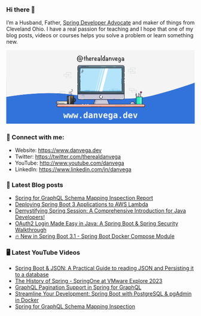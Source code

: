 ### Hi there 👋

I’m a Husband, Father, [Spring Developer Advocate](https://tanzu.vmware.com/developer/advocates/) and maker of things from Cleveland Ohio. I have a real passion for teaching and I hope that one of my blog posts, videos or courses helps you solve a problem or learn something new.

![Profile Header](./github_profile_header.png)

### 🤝 Connect with me:

- Website: https://www.danvega.dev
- Twitter: https://twitter.com/therealdanvega
- YouTube: http://www.youtube.com/danvega
- LinkedIn: https://www.linkedin.com/in/danvega

### 📝 Latest Blog posts

<!-- BLOG-POST-LIST:START -->
- [Spring for GraphQL Schema Mapping Inspection Report](https://www.danvega.dev/blog/2023/07/17/graphql-schema-mapping-inspection)
- [Deploying Spring Boot 3 Applications to AWS Lambda](https://www.danvega.dev/blog/2023/06/30/aws-lambda-spring-boot-3)
- [Demystifying Spring Session: A Comprehensive Introduction for Java Developers!](https://www.danvega.dev/blog/2023/05/03/spring-session-introduction)
- [OAuth2 Login Made Easy in Java: A Spring Boot &amp; Spring Security Walkthrough](https://www.danvega.dev/blog/2023/04/28/spring-security-oauth2-login)
- [🔥 New in Spring Boot 3.1 - Spring Boot Docker Compose Module](https://www.danvega.dev/blog/2023/04/26/spring-boot-docker-compose)
<!-- BLOG-POST-LIST:END -->

### 🖥 Latest YouTube Videos

<!-- YOUTUBE:START -->
- [Spring Boot &amp; JSON: A Practical Guide to reading JSON and Persisting it to a database](https://www.youtube.com/watch?v=EumLbf8WjnY)
- [The History of Spring - SpringOne at VMware Explore 2023](https://www.youtube.com/watch?v=bV8sXYiPRP0)
- [GraphQL Pagination Support in Spring for GraphQL](https://www.youtube.com/watch?v=3YTSh8vJ8eY)
- [Streamline Your Development: Spring Boot with PostgreSQL &amp; pgAdmin in Docker](https://www.youtube.com/watch?v=XDlgWyVfSMA)
- [Spring for GraphQL Schema Mapping Inspection](https://www.youtube.com/watch?v=YBPG0JbHvpY)
<!-- YOUTUBE:END -->
